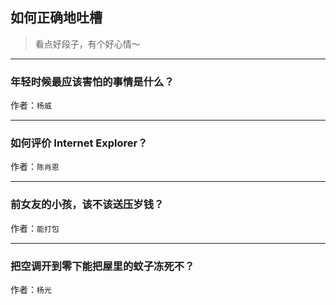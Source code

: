 ## 如何正确地吐槽

> 看点好段子，有个好心情～


 
---

### 年轻时候最应该害怕的事情是什么？

> 


作者：`杨威`

---

### 如何评价 Internet Explorer？

> 


作者：`陈肖恩`

---

### 前女友的小孩，该不该送压岁钱？

> 


作者：`能打包`

---

### 把空调开到零下能把屋里的蚊子冻死不？

> 


作者：`杨光`